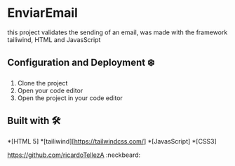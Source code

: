 # EnviarEmail
this project validates the sending of an email, was made with the framework tailiwind, HTML and JavasScript

## Configuration and Deployment :snowflake:

1.	Clone the project
2. Open your code editor
3. Open the project in your code editor

## Built with 🛠️
*[HTML 5]
*[tailiwind][https://tailwindcss.com/]
*[JavasScript]
*[CSS3]


https://github.com/ricardoTellezA :neckbeard:
